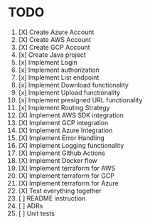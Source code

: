 # TODO

1. [X]  Create Azure Account
2. [X]  Create AWS Account
3. [X]  Create GCP Account
4. [x]  Create Java project
5. [x]  Implement Login
6. [x]  Implement authorization
7. [x]  Implement List endpoint
8. [x]  Implement Download functionality
9. [x]  Implement Upload functionality
10. [x]  Implement presigned URL functionality
11. [x]  Implement Routing Strategy
12. [X]  Implement AWS SDK integration
13. [X]  Implement GCP integration
14. [X]  Implement Azure Integration
15. [X]  Implement Error Handling
16. [X]  Implement Logging functionality
17. [X]  Implement Github Actions
18. [X]  Implement Docker flow
19. [X]  Implement terraform for AWS
20. [X]  Implement terraform for GCP
21. [X]  Implement terraform for Azure
22. [X]  Test everything together
23. [ ]  README instruction
24. [ ]  ADRs
25. [ ]  Unit tests